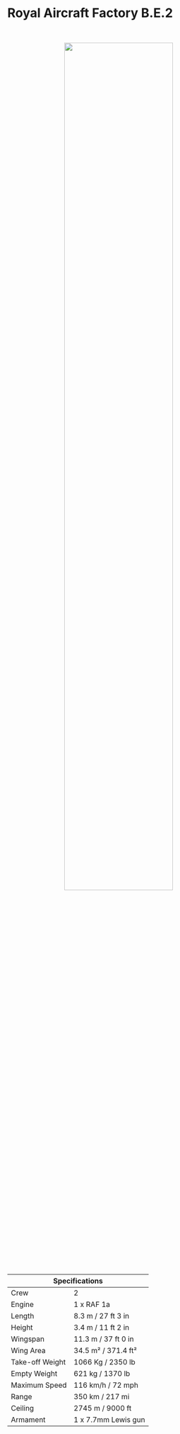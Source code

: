 <h1 class="center-header">Royal Aircraft Factory B.E.2</h1>

<br>

<p align="center">
  <img src="https://ww1aviationheritagetrust.co.uk/wp-content/uploads/2021/12/GDH-and-Sykes-in-B.E.2-extended-prop-boss-scaled.jpg" width="70%">
</p>

<br>

<table class="table_component">
  <thead>
    <tr>
      <th colspan="2" class="header">Specifications</th>
    </tr>
  </thead>
  <tbody>
    <tr>
      <td>Crew</td>
      <td>2</td>
    </tr>
    <tr>
      <td>Engine</td>
      <td>1 x RAF 1a</td>
    </tr>
    <tr>
      <td>Length</td>
      <td>8.3 m / 27 ft 3 in</td>
    </tr>
    <tr>
      <td>Height</td>
      <td>3.4 m / 11 ft 2 in</td>
    </tr>
    <tr>
      <td>Wingspan</td>
      <td>11.3 m / 37 ft 0 in</td>
    </tr>
    <tr>
      <td>Wing Area</td>
      <td>34.5 m² / 371.4 ft²</td>
    </tr>
    <tr>
      <td>Take-off Weight</td>
      <td>1066 Kg / 2350 lb</td>
    </tr>
    <tr>
      <td>Empty Weight</td>
      <td>621 kg / 1370 lb</td>
    </tr>
    <tr>
      <td>Maximum Speed</td>
      <td>116 km/h / 72 mph</td>
    </tr>
    <tr>
      <td>Range</td>
      <td>350 km / 217 mi</td>
    </tr>
    <tr>
      <td>Ceiling</td>
      <td>2745 m / 9000 ft</td>
    </tr>
    <tr>
      <td>Armament</td>
      <td>1 x 7.7mm Lewis gun</td>
    </tr>
  </tbody>
</table>